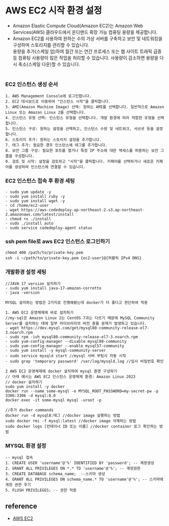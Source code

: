 # AWS EC2 시작 환경 설정 

- Amazon Elastic Compute Cloud(Amazon EC2)는  Amazon Web Services(AWS) 클라우드에서 온디맨드 확장 가능 컴퓨팅 용량을 제공합니다.<br>
- Amazon EC2를 사용하여 원하는 수의 가상 서버를 구축하고 보안 및 네트워킹을 구성하며 스토리지를 관리할 수 있습니다. <br>
  용량을 추가(스케일 업)하여 월간 또는 연간 프로세스 또는 웹 사이트 트래픽 급증 등 컴퓨팅 사용량이 많은 작업을 처리할 수 있습니다.
  사용량이 감소하면 용량을 다시 축소(스케일 다운)할 수 있습니다.
<br><br>

### EC2 인스턴스 생성 순서
```text
1. AWS Management Console에 로그인합니다.
2. EC2 대시보드로 이동하여 "인스턴스 시작"을 클릭합니다.
3. AMI(Amazon Machine Image) 선택: 원하는 AMI를 선택합니다. 일반적으로 Amazon Linux 또는 Amazon Linux 2를 선택합니다.
4. 인스턴스 유형 선택: 인스턴스 유형을 선택합니다. 개발 환경에 따라 적합한 유형을 선택합니다.
5. 인스턴스 구성: 원하는 설정을 선택하고, 인스턴스 수량 및 네트워크, 서브넷 등을 설정합니다.
6. 스토리지 추가: 원하는 스토리지 설정을 추가합니다.
7. 태그 추가: 필요한 경우 인스턴스에 태그를 추가합니다.
8. 보안 그룹 구성: 필요한 포트를 열거나 특정 IP 주소에 대한 액세스를 허용하는 보안 그룹을 구성합니다.
9. 검토 및 시작: 설정을 검토하고 "시작"을 클릭합니다. 키페어를 선택하거나 새로운 키페어를 생성하여 인스턴스에 연결할 수 있습니다.
```


### EC2 인스턴스 접속 후 환경 세팅
```linux
- sudo yum update -y
- sudo yum install ruby -y
- sudo yum install wget -y
- cd /home/ec2-user
- wget https://aws-codedeploy-ap-northeast-2.s3.ap-northeast-2.amazonaws.com/latest/install
- chmod +x ./install
- sudo ./install auto
- sudo service codedeploy-agent status
```

### ssh pem file로 aws EC2 인스턴스 로그인하기
```Linux
chmod 400 /path/to/private-key.pem
ssh -i ~/path/to/private-key.pem {ec2-user}@{퍼블릭 IPv4 DNS}
```

### 개발환경 설정 세팅
```Linux
//JAVA 17 version 설치하기
- sudo yum install java-17-amazon-corretto
- java -version

MYSQL 설치하는 방법은 2가지로 진행해봤는데 docker가 더 좋다고 판단하여 적용

1. AWS EC2 운영체제에 바로 설치하기
//my-sql은 Amazon Linux 2는 CentOS 7과는 다르기 때문에 MySQL Community Server를 설치하는 데에 일부 라이브러리의 버전 충돌 문제가 발생하고 있습니다.  
- wget https://dev.mysql.com/get/mysql80-community-release-el7-3.noarch.rpm
- sudo rpm -ivh mysql80-community-release-el7-3.noarch.rpm
- sudo yum-config-manager --disable mysql80-community
- sudo yum-config-manager --enable mysql57-community
- sudo yum install -y mysql-community-server
- sudo service mysqld start //mysql 서버 부팅시 자동 시작
- sudo grep 'temporary password' /var/log/mysqld.log //임시 비밀번호 확인

2 AWS EC2 운영체제에 docker 설치하여 mysql 환경 구성하기
// 아래 예시는 AWS EC2 인스턴스 운영체제 환경: Amazon Linux 2023
// docker 설치하기
sudo yum install -y docker
docker run --name some-mysql -e MYSQL_ROOT_PASSWORD=my-secret-pw -p 3306:3306 -d mysql:8.0
docker exec -it some-mysql mysql -uroot -p

//추가 docker commands
docker run -d mysql8:태그 //docker image 실행하는 방법
sudo docker rmi -f mysql:latest //docker image 삭제하는 방법
sudo docker logs [컨테이너 ID 또는 이름] //docker container 로그 확인하는 방법
```


### MYSQL 환경 설정
```mysql
-- mysql 접속
1. CREATE USER 'username'@'%' IDENTIFIED BY 'password'; -- 계정생성
2. GRANT ALL PRIVILEGES ON *.* TO 'username'@'%'; -- 계정권한
3. CREATE DATABASE schema_name;  --스키마 생성
4. GRANT ALL PRIVILEGES ON schema_name.* TO 'username'@'%'; -- 스키마에 계정 권한 주기
5. FLUSH PRIVILEGES; -- 권한 적용
```


## reference

- [AWS EC2](https://docs.aws.amazon.com/ko_kr/AWSEC2/latest/UserGuide/concepts.html)